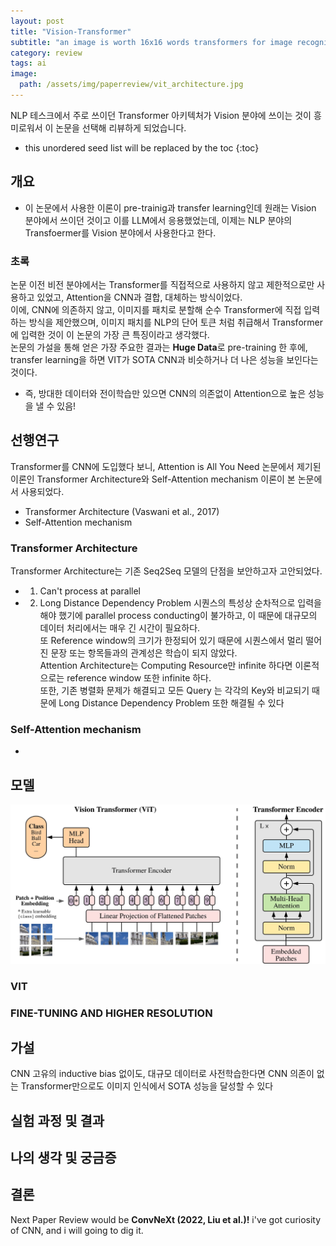 ```yaml
---
layout: post
title: "Vision-Transformer"
subtitle: "an image is worth 16x16 words transformers for image recognition at scale"
category: review
tags: ai
image:
  path: /assets/img/paperreview/vit_architecture.jpg
---
```


NLP 테스크에서 주로 쓰이던 Transformer 아키텍처가 Vision 분야에 쓰이는 것이 흥미로워서 이 논문을 선택해 리뷰하게 되었습니다.

<!--more-->

* this unordered seed list will be replaced by the toc
{:toc}

## 개요
* 이 논문에서 사용한 이론이 pre-trainig과 transfer learning인데 원래는 Vision 분야에서 쓰이던 것이고 이를 LLM에서 응용했었는데, 이제는 NLP 분야의 Transfoermer를 Vision 분야에서 사용한다고 한다.
### 초록
논문 이전 비전 분야에서는 Transformer를 직접적으로 사용하지 않고 제한적으로만 사용하고 있었고, Attention을 CNN과 결합, 대체하는 방식이었다.<br>
이에, CNN에 의존하지 않고, 이미지를 패치로 분할해 순수 Transformer에 직접 입력하는 방식을 제안했으며, 이미지 패치를 NLP의 단어 토큰 처럼 취급해서 Transformer에 입력한 것이 이 논문의 가장 큰 특징이라고 생각했다.<br>
논문의 가설을 통해 얻은 가장 주요한 결과는 **Huge Data**로 pre-training 한 후에, transfer learning을 하면 VIT가 SOTA CNN과 비슷하거나 더 나은 성능을 보인다는 것이다.<br>
* 즉, 방대한 데이터와 전이학습만 있으면 CNN의 의존없이 Attention으로 높은 성능을 낼 수 있음!
## 선행연구
Transformer를 CNN에 도입했다 보니, Attention is All You Need 논문에서 제기된 이론인 Transformer Architecture와 Self-Attention mechanism 이론이 본 논문에서 사용되었다.
* Transformer Architecture (Vaswani et al., 2017)
* Self-Attention mechanism
### Transformer Architecture
Transformer Architecture는 기존 Seq2Seq 모델의 단점을 보안하고자 고안되었다.<br>
* 1. Can't process at parallel
* 2. Long Distance Dependency Problem
시퀀스의 특성상 순차적으로 입력을 해야 했기에 parallel process conducting이 불가하고, 이 때문에 대규모의 데이터 처리에서는 매우 긴 시간이 필요하다.<br>
또 Reference window의 크기가 한정되어 있기 때문에 시퀀스에서 멀리 떨어진 문장 또는 항목들과의 관계성은 학습이 되지 않았다.<br>
Attention Architecture는 Computing Resource만 infinite 하다면 이론적으로는 reference window 또한 infinite 하다.<br>
또한, 기존 병렬화 문제가 해결되고 모든 Query 는 각각의 Key와 비교되기 때문에 Long Distance Dependency Problem 또한 해결될 수 있다
### Self-Attention mechanism
* 

## 모델
![Model Architecture](/assets/img/paperreview/vit_architecture.jpg)

### VIT
### FINE-TUNING AND HIGHER RESOLUTION

## 가설
CNN 고유의 inductive bias 없이도, 대규모 데이터로 사전학습한다면 CNN 의존이 없는 Transformer만으로도 이미지 인식에서 SOTA 성능을 달성할 수 있다
## 실험 과정 및 결과
## 나의 생각 및 궁금증

## 결론

Next Paper Review would be **ConvNeXt (2022, Liu et al.)!** i've got curiosity of CNN, and i will going to dig it.
